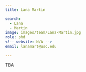 ```yaml
---
title: Lana Martin

search:
  - Lana
  - Martin
image: images/team/Lana-Martin.jpg
role: phd
<!-- website: N/A -->
email: lanamart@usc.edu

---
```


TBA
